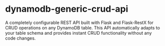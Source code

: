 # dynamodb-generic-crud-api
A completely configurable REST API built with Flask and Flask-RestX for CRUD operations on any DynamoDB table. This API automatically adapts to your table schema and provides instant CRUD functionality without any code changes.

